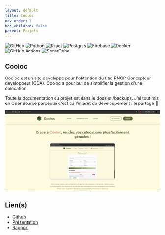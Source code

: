 ```yaml
---
layout: default
title: Cooloc
nav_order: 1
has_children: false
parent: Projets
---
```


![GitHub](https://img.shields.io/badge/github-%23121011.svg?style=flat&logo=github&logoColor=white) ![Python](https://img.shields.io/badge/python-3670A0?style=flat&logo=python&logoColor=ffdd54) ![React](https://img.shields.io/badge/react-%2320232a.svg?style=flat&logo=react&logoColor=%2361DAFB) ![Postgres](https://img.shields.io/badge/postgres-%23316192.svg?style=flat&logo=postgresql&logoColor=white) ![Firebase](https://img.shields.io/badge/firebase-a08021?style=flat&logo=firebase&logoColor=ffcd34) ![Docker](https://img.shields.io/badge/docker-%230db7ed.svg?style=flat&logo=docker&logoColor=white) ![GitHub Actions](https://img.shields.io/badge/github%20actions-%232671E5.svg?style=flat&logo=githubactions&logoColor=white) ![SonarQube](https://img.shields.io/badge/SonarQube-black?style=flat&logo=sonarqube&logoColor=4E9BCD)

## Cooloc

Cooloc est un site développé pour l'obtention du titre RNCP Concepteur developpeur (CDA). Cooloc a pour but de simplifier la gestion d'une colocation

Toute la documentation du projet est dans le dossier /backups. J'ai tout mis en OpenSource parceque c'est ca l'interet du développement : le partage 🤝

![Homepage](cooloc.png)

## Lien(s)

- [Github](https://github.com/MathieuAudibert/Cooloc)
- [Présentation](https://docs.google.com/presentation/d/1Y5bW8WoPRExJGA21GxMHyY46XTlmjm0y1gQCe2c5fsE/edit?usp=sharing)
- [Rapport](https://docs.google.com/document/d/1N-IaB4XX8bFHh0D9jEAmT1BzQz1PJqrzT2tkXwD2LsI/edit?usp=sharing)
